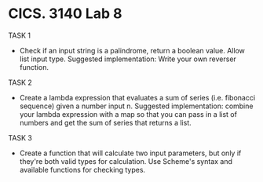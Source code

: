 # CICS. 3140 Lab 8
TASK 1
- Check if an input string is a palindrome, return a boolean value. Allow list input type. Suggested implementation: Write your own reverser function.

TASK 2
- Create a lambda expression that evaluates a sum of series (i.e. fibonacci sequence) given a number input n. Suggested implementation: combine your lambda expression with a map so that you can pass in a list of numbers and get the sum of series that returns a list.

TASK 3
- Create a function that will calculate two input parameters, but only if they're both valid types for calculation. Use Scheme's syntax and available functions for checking types.
